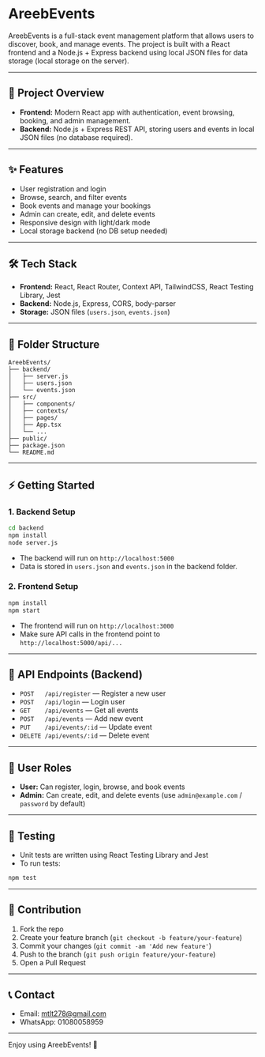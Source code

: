 # AreebEvents

AreebEvents is a full-stack event management platform that allows users to discover, book, and manage events. The project is built with a React frontend and a Node.js + Express backend using local JSON files for data storage (local storage on the server).

---

## 🚀 Project Overview
- **Frontend:** Modern React app with authentication, event browsing, booking, and admin management.
- **Backend:** Node.js + Express REST API, storing users and events in local JSON files (no database required).

---

## ✨ Features
- User registration and login
- Browse, search, and filter events
- Book events and manage your bookings
- Admin can create, edit, and delete events
- Responsive design with light/dark mode
- Local storage backend (no DB setup needed)

---

## 🛠️ Tech Stack
- **Frontend:** React, React Router, Context API, TailwindCSS, React Testing Library, Jest
- **Backend:** Node.js, Express, CORS, body-parser
- **Storage:** JSON files (`users.json`, `events.json`)

---

## 📁 Folder Structure
```
AreebEvents/
├── backend/
│   ├── server.js
│   ├── users.json
│   └── events.json
├── src/
│   ├── components/
│   ├── contexts/
│   ├── pages/
│   ├── App.tsx
│   └── ...
├── public/
├── package.json
└── README.md
```

---

## ⚡ Getting Started

### 1. Backend Setup
```bash
cd backend
npm install
node server.js
```
- The backend will run on `http://localhost:5000`
- Data is stored in `users.json` and `events.json` in the backend folder.

### 2. Frontend Setup
```bash
npm install
npm start
```
- The frontend will run on `http://localhost:3000`
- Make sure API calls in the frontend point to `http://localhost:5000/api/...`

---

## 🔗 API Endpoints (Backend)
- `POST   /api/register`   — Register a new user
- `POST   /api/login`      — Login user
- `GET    /api/events`     — Get all events
- `POST   /api/events`     — Add new event
- `PUT    /api/events/:id` — Update event
- `DELETE /api/events/:id` — Delete event

---

## 👤 User Roles
- **User:** Can register, login, browse, and book events
- **Admin:** Can create, edit, and delete events (use `admin@example.com` / `password` by default)

---

## 🧪 Testing
- Unit tests are written using React Testing Library and Jest
- To run tests:
```bash
npm test
```

---

## 🤝 Contribution
1. Fork the repo
2. Create your feature branch (`git checkout -b feature/your-feature`)
3. Commit your changes (`git commit -am 'Add new feature'`)
4. Push to the branch (`git push origin feature/your-feature`)
5. Open a Pull Request

---

## 📞 Contact
- Email: mtlt278@gmail.com
- WhatsApp: 01080058959

---

Enjoy using AreebEvents! 🎉
